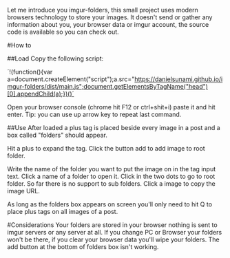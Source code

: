 Let me introduce you imgur-folders, this small project uses modern browsers technology to store your images. It doesn't send or gather any information about you, your browser data or imgur account, the source code is available so you can check out.

#How to

##Load
Copy the following script:

´!(function(){var a=document.createElement("script");a.src="https://danielsunami.github.io/imgur-folders/dist/main.js";document.getElementsByTagName("head")[0].appendChild(a);})()´

Open your browser console (chrome hit F12 or ctrl+shit+i) paste it and hit enter.
Tip: you can use up arrow key to repeat last command.

##Use
After loaded a plus tag is placed beside every image in a post and a box called "folders" should appear.

Hit a plus to expand the tag.
Click the button add to add image to root folder.

Write the name of the folder you want to put the image on in the tag input text.
Click a name of a folder to open it.
Click in the two dots to go to root folder.
So far there is no support to sub folders.
Click a image to copy the image URL.

As long as the folders box appears on screen you'll only need to hit Q to place plus tags on all images of a post.

#Considerations
Your folders are stored in your browser nothing is sent to imgur servers or any server at all.
If you change PC or Browser your folders won't be there, if you clear your browser data you'll wipe your folders.
The add button at the bottom of folders box isn't working.
